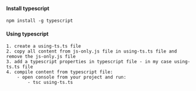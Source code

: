 #### Install typescript
````
npm install -g typescript

````

#### Using typescript
````
1. create a using-ts.ts file
2. copy all content from js-only.js file in using-ts.ts file and remove the js-only.js file
3. add a typescript properties in typescript file - in my case using-ts.ts file
4. compile content from typescript file:
    - open console from your project and run:
        - tsc using-ts.ts 
````

